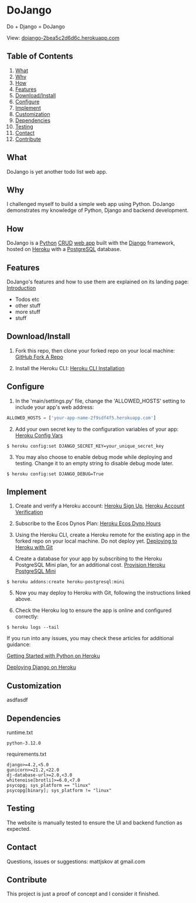 # DoJango
Do + Django = DoJango

View: [dojango-2bea5c2d6d6c.herokuapp.com](https://dojango-2bea5c2d6d6c.herokuapp.com/)
## Table of Contents

1) [What](#what)
2) [Why](#why)
3) [How](#how)
4) [Features](#features)
5) [Download/Install](#downloadinstall)
6) [Configure](#configure)
7) [Implement](#implement)
8) [Customization](#customization)
9) [Dependencies](#dependencies)
10) [Testing](#testing)
11) [Contact](#contact)
12) [Contribute](#contribute)

## What
DoJango is yet another todo list web app.

## Why
I challenged myself to build a simple web app using Python. DoJango demonstrates my knowledge of Python, Django and backend development.

## How
DoJango is a [Python](https://www.python.org/) [CRUD](https://en.wikipedia.org/wiki/Create,_read,_update_and_delete) [web app](https://en.wikipedia.org/wiki/Web_application) built with the [Django](https://www.djangoproject.com/) framework, hosted on [Heroku](https://www.heroku.com/home) with a [PostgreSQL](https://www.postgresql.org/) database.

## Features
DoJango's features and how to use them are explained on its landing page:
[Introduction](https://dojango-2bea5c2d6d6c.herokuapp.com/introduction)

- Todos etc
- other stuff
- more stuff
- stuff

## Download/Install
1) Fork this repo, then clone your forked repo on your local machine: [GitHub Fork A Repo](https://docs.github.com/en/get-started/quickstart/fork-a-repo)

2) Install the Heroku CLI: [Heroku CLI Installation](https://devcenter.heroku.com/articles/heroku-cli#install-the-heroku-cli)

## Configure
1) In the 'main/settings.py' file, change the 'ALLOWED_HOSTS' setting to include your app's web address:
```python
ALLOWED_HOSTS = ['your-app-name-2f9sdf4f5.herokuapp.com']
```

2) Add your own secret key to the configuration variables of your app: [Heroku Config Vars](https://devcenter.heroku.com/articles/config-vars)
```
$ heroku config:set DJANGO_SECRET_KEY=your_unique_secret_key
```

3) You may also choose to enable debug mode while deploying and testing. Change it to an empty string to disable debug mode later.
```
$ heroku config:set DJANGO_DEBUG=True
```

## Implement
1) Create and verify a Heroku account: [Heroku Sign Up](https://signup.heroku.com/), [Heroku Account Verification](https://devcenter.heroku.com/articles/account-verification)

2) Subscribe to the Ecos Dynos Plan: [Heroku Ecos Dyno Hours](https://devcenter.heroku.com/articles/eco-dyno-hours)

3) Using the Heroku CLI, create a Heroku remote for the existing app in the forked repo on your local machine. Do not deploy yet. [Deploying to Heroku with Git](https://devcenter.heroku.com/articles/git)

4) Create a database for your app by subscribing to the Heroku PostgreSQL Mini plan, for an additional cost. [Provision Heroku PostgreSQL Mini](https://devcenter.heroku.com/articles/provisioning-heroku-postgres)
```
$ heroku addons:create heroku-postgresql:mini
```

5) Now you may deploy to Heroku with Git, following the instructions linked above.

6) Check the Heroku log to ensure the app is online and configured correctly:
```
$ heroku logs --tail
```
If you run into any issues, you may check these articles for additional guidance: 

[Getting Started with Python on Heroku](https://devcenter.heroku.com/articles/getting-started-with-python?singlepage=true)

[Deploying Django on Heroku](https://devcenter.heroku.com/articles/deploying-python)

## Customization
asdfasdf

## Dependencies
runtime.txt
```
python-3.12.0
```
requirements.txt
```
django>=4.2,<5.0
gunicorn>=21.2,<22.0
dj-database-url>=2.0,<3.0
whitenoise[brotli]>=6.0,<7.0
psycopg; sys_platform == "linux"
psycopg[binary]; sys_platform != "linux"
```

## Testing
The website is manually tested to ensure the UI and backend function as expected.

## Contact
Questions, issues or suggestions: mattjskov at gmail.com

## Contribute
This project is just a proof of concept and I consider it finished.

